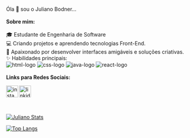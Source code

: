 Óla 👋 sou o Juliano Bodner... 
<br>
<br>
**Sobre mim:**
<br>
<br>
🎓 Estudante de Engenharia de Software
<br>
💻 Criando projetos e aprendendo tecnologias Front-End.
<br>
🚀 Apaixonado por desenvolver interfaces amigáveis e soluções criativas.
<br>
✨ Habilidades principais:
<br>
<img src="https://img.shields.io/badge/HTML5-E34F26?style=for-the-badge&logo=html5&logoColor=white" alt="html-logo"/>
<img src="https://img.shields.io/badge/CSS-239120?&style=for-the-badge&logo=css3&logoColor=white" alt="css-logo"/>
<img src="https://img.shields.io/badge/JavaScript-F7DF1E?style=for-the-badge&logo=javascript&logoColor=black" alt="java-logo"/>
<img src="https://img.shields.io/badge/React-20232A?style=for-the-badge&logo=react&logoColor=61DAFB" alt="react-logo"/>
<br>
<br>
**Links para Redes Sociais:**
<p>
<a href="https://www.instagram.com/juliano_bodner">
<img align="left" alt="instagram-logo" width="32px" src="https://img.icons8.com/?size=100&id=32309&format=png&color=000000" />
</a> 
<a href="https://www.linkedin.com/in/juliano-bodner-ba6b17162">
<img alignt="left" alt="linkidin-logo" width="32px" src="https://img.icons8.com/?size=100&id=446&format=png&color=000000"/>
</a>  
</p>
<br>

[![Juliano Stats](https://github-readme-stats.vercel.app/api?username=JuliaNUx)](https://github.com/anuraghazra/github-readme-stats)

[![Top Langs](https://github-readme-stats.vercel.app/api/top-langs/?username=JuliaNUx)](https://github.com/anuraghazra/github-readme-stats)
